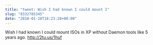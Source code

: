 ```yaml
---
title: "tweet: Wish I had known I could mount I"
slug: "8332785345"
date: "2010-01-28T18:23:28+00:00"
---
```

Wish I had known I could mount ISOs in XP without Daemon tools like 5 years ago. http://2tu.us/1huf